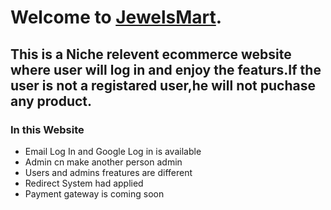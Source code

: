 # Welcome to [JewelsMart](https://jewels-mart.web.app).
## This is a Niche relevent ecommerce website where user will log in and enjoy the featurs.If the user is not a registared user,he will not puchase any product.
### In this Website
- Email Log In and Google Log in is available
- Admin cn make another person admin
- Users and admins freatures are different
- Redirect System had applied
- Payment gateway is coming soon


